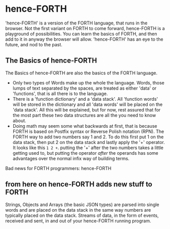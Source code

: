 # hence-FORTH
'hence-FORTH' is a version of the FORTH language, that runs in the browser. Not the first variant
 on FORTH to come forward, hence-FORTH is a playground of possibilities. You can
 learn the basics of FORTH, and then add to it in anyway the browser will allow.
 'hence-FORTH' has an eye to the future, and nod to the past.

## The Basics of hence-FORTH
The Basics of hence-FORTH are also the basics of the FORTH language.
 * Only two types of Words make up the whole the language. Words, those lumps of text separated by the spaces, are treated as either 'data' or 'functions', that is all there is to the language.
 * There is a 'function dictionary' and a 'data stack'. All 'function words' will be stored in the dictionary and all 'data words' will be placed on the 'data stack'. All this will be explained, but for now, rest assured that for the most part these two data structures are all the you need to know about.
 * Doing math may seem some what backwards at first, that is because FORTH is based on Postfix syntax or Reverse Polish notation (RPN). The FORTH way to add two numbers say 1 and 2. To do this first put 1 on the data stack, then put 2 on the data stack and lastly apply the '+' operator. It looks like this `1 2 +`. putting the '+' after the two numbers takes a little getting used to, but putting the operator *after* the operands has some advantages over the normal infix way of building terms.

 Bad news for FORTH programmers: hence-FORTH  

## from here on hence-FORTH adds new stuff to FORTH
Strings, Objects and Arrays (the basic JSON types) are parsed into single words and are placed on the data stack in the same way numbers are typically placed on the data stack.
Streams of data, in the form of events, received and sent, in and out of your hence-FORTH running program.
